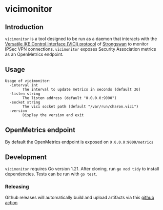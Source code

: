 # vicimonitor

## Introduction
`vicimonitor` is a tool designed to be run as a daemon that interacts with the [Versatile IKE Control Interface (VICI) protocol](https://github.com/strongswan/strongswan/blob/master/src/libcharon/plugins/vici/README.md) of [Strongswan](https://www.strongswan.org) to monitor IPSec VPN connections.
`vicimonitor` exposes Security Association metrics as an OpenMetrics endpoint.

## Usage
```$ vicimonitor --help
Usage of vicimonitor:
  -interval int
    	The interval to update metrics in seconds (default 30)
  -listen string
    	The listen address (default "0.0.0.0:9000")
  -socket string
    	The vici socket path (default "/var/run/charon.vici")
  -version
    	Display the version and exit
```

## OpenMetrics endpoint
By default the OpenMetrics endpoint is exposed on `0.0.0.0:9000/metrics`

## Development
`vicimonitor` requires Go version 1.21.
After cloning, run `go mod tidy` to install dependencies.
Tests can be run with `go test`.

### Releasing
Github releases will automatically build and upload artifacts via this [github action](.github/workflows/release.yaml)
